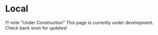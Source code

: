 # Local

!!! note "Under Construction"
    This page is currently under development. Check back soon for updates!
